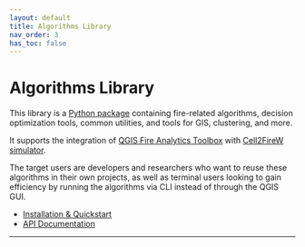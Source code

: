 ```yaml
---
layout: default
title: Algorithms Library
nav_order: 3
has_toc: false
---
```

# Algorithms Library

This library is a [Python package] containing fire-related algorithms, decision optimization tools, common utilities, and tools for GIS, clustering, and more.

It supports the integration of [QGIS Fire Analytics Toolbox] with [Cell2FireW simulator].

The target users are developers and researchers who want to reuse these algorithms in their own projects, as well as terminal users looking to gain efficiency by running the algorithms via CLI instead of through the QGIS GUI.

* [Installation & Quickstart](https://github.com/fire2a/fire2a-lib/blob/main/README.md)
* [API Documentation]

---
[python package]: https://pypi.org/project/fire2a-lib
[QGIS Fire Analytics Toolbox]: /docs/qgis-toolbox/
[Cell2FireW simulator]: /docs/Cell2Fire/README.html
[API Documentation]: https://fire2a.github.io/fire2a-lib

